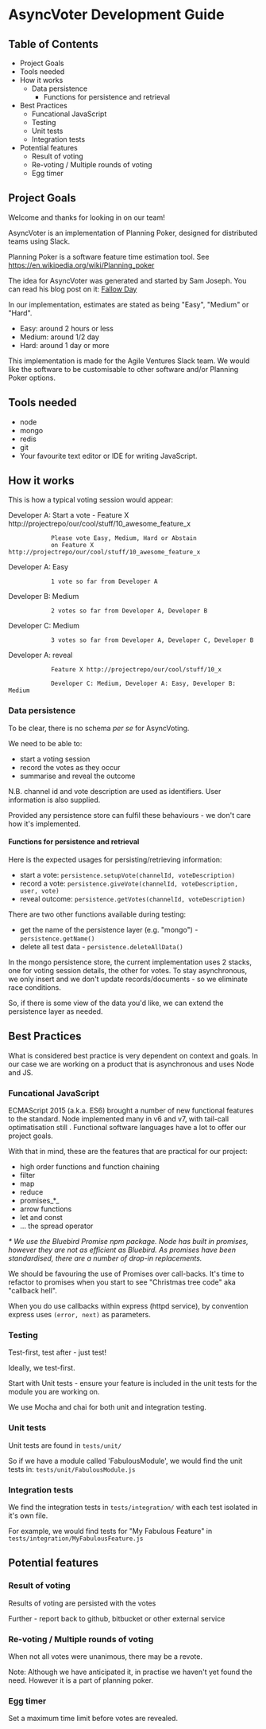 # AsyncVoter Development Guide

## Table of Contents
<!-- MarkdownTOC depth=8 -->

- Project Goals
- Tools needed
- How it works
	- Data persistence
		- Functions for persistence and retrieval
- Best Practices
	- Funcational JavaScript
	- Testing
	- Unit tests
	- Integration tests
- Potential features
	- Result of voting
	- Re-voting / Multiple rounds of voting
	- Egg timer

<!-- /MarkdownTOC -->


## Project Goals

Welcome and thanks for looking in on our team!

AsyncVoter is an implementation of Planning Poker, designed for distributed teams using Slack.

Planning Poker is a software feature time estimation tool. See https://en.wikipedia.org/wiki/Planning_poker

The idea for AsyncVoter was generated and started by Sam Joseph. You can read his blog post on it: [Fallow Day](http://nonprofits.agileventures.org/2016/09/28/fallow-day/ "Fallow Day")

In our implementation, estimates are stated as being "Easy", "Medium" or "Hard".

- Easy: around 2 hours or less
- Medium: around 1/2 day
- Hard: around 1 day or more


This implementation is made for the Agile Ventures Slack team. We would like the software to be customisable to other software and/or Planning Poker options.

## Tools needed

 - node
 - mongo
 - redis
 - git
 - Your favourite text editor or IDE for writing JavaScript.


## How it works

This is how a typical voting session would appear:

Developer A: Start a vote - Feature X http://projectrepo/our/cool/stuff/10_awesome_feature_x
																				
				Please vote Easy, Medium, Hard or Abstain
				on Feature X http://projectrepo/our/cool/stuff/10_awesome_feature_x


Developer A: Easy

				1 vote so far from Developer A


Developer B: Medium

				2 votes so far from Developer A, Developer B


Developer C: Medium

				3 votes so far from Developer A, Developer C, Developer B


Developer A: reveal

				Feature X http://projectrepo/our/cool/stuff/10_x

				Developer C: Medium, Developer A: Easy, Developer B: Medium



### Data persistence

To be clear, there is no schema _per se_ for AsyncVoting.

We need to be able to:
- start a voting session
- record the votes as they occur
- summarise and reveal the outcome

N.B. channel id and vote description are used as identifiers. User information is also supplied.

Provided any persistence store can fulfil these behaviours - we don't care how it's implemented.

#### Functions for persistence and retrieval

Here is the expected usages for persisting/retrieving information:

- start a vote:   `persistence.setupVote(channelId, voteDescription)`
- record a vote:  `persistence.giveVote(channelId, voteDescription, user, vote)`
- reveal outcome: `persistence.getVotes(channelId, voteDescription)`

There are two other functions available during testing:

- get the name of the persistence layer (e.g. "mongo")  - `persistence.getName()`
- delete all test data - `persistence.deleteAllData()`

In the mongo persistence store, the current implementation uses 2 stacks, one for voting session details, the other for votes. To stay asynchronous, we only insert and we don't update records/documents - so we eliminate race conditions.

So, if there is some view of the data you'd like, we can extend the persistence layer as needed.


## Best Practices

 What is considered best practice is very dependent on context and goals. In our case we are working on a product that is asynchronous and uses Node and JS.


### Funcational JavaScript

ECMAScript 2015 (a.k.a. ES6) brought a number of new functional features to the standard. Node implemented many in v6 and v7, with tail-call optimatisation still . Functional software languages have a lot to offer our project goals.

With that in mind, these are the features that are practical for our project:

 - high order functions and function chaining
 - filter
 - map 
 - reduce
 - promises_*_
 - arrow functions
 - let and const
 - ... the spread operator

_* We use the Bluebird Promise npm package. Node has built in promises, however they are not as efficient as Bluebird. As promises have been standardised, there are a number of drop-in replacements._

We should be favouring the use of Promises over call-backs. It's time to refactor to promises when you start to see "Christmas tree code" aka "callback hell".

When you do use callbacks within express (httpd service), by convention express uses `(error, next)` as parameters.


### Testing

Test-first, test after - just test!

Ideally, we test-first.

Start with Unit tests - ensure your feature is included in the unit tests for the module you are working on.

We use Mocha and chai for both unit and integration testing.

### Unit tests

Unit tests are found in `tests/unit/`

So if we have a module called 'FabulousModule', we would find the unit tests in: 
`tests/unit/FabulousModule.js`

### Integration tests

We find the integration tests in `tests/integration/` with each test isolated in it's own file.

For example, we would find tests for "My Fabulous Feature" in `tests/integration/MyFabulousFeature.js`


## Potential features

### Result of voting

Results of voting are persisted with the votes

Further - report back to github, bitbucket or other external service


### Re-voting / Multiple rounds of voting

When not all votes were unanimous, there may be a revote.

Note: Although we have anticipated it, in practise we haven't yet found the need. However it is a part of planning poker.


### Egg timer

Set a maximum time limit before votes are revealed.

